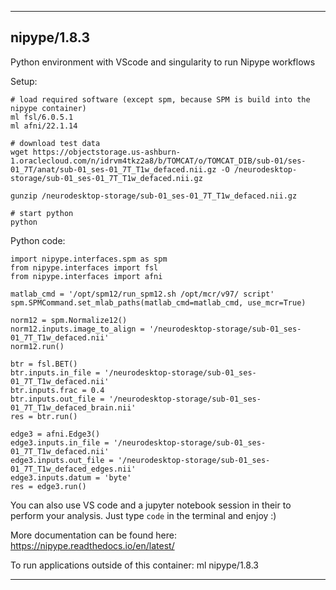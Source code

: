 
----------------------------------
## nipype/1.8.3 ##
Python environment with VScode and singularity to run Nipype workflows

Setup:
```
# load required software (except spm, because SPM is build into the nipype container)
ml fsl/6.0.5.1
ml afni/22.1.14

# download test data
wget https://objectstorage.us-ashburn-1.oraclecloud.com/n/idrvm4tkz2a8/b/TOMCAT/o/TOMCAT_DIB/sub-01/ses-01_7T/anat/sub-01_ses-01_7T_T1w_defaced.nii.gz -O /neurodesktop-storage/sub-01_ses-01_7T_T1w_defaced.nii.gz 

gunzip /neurodesktop-storage/sub-01_ses-01_7T_T1w_defaced.nii.gz 

# start python
python
```

Python code:
```
import nipype.interfaces.spm as spm
from nipype.interfaces import fsl
from nipype.interfaces import afni

matlab_cmd = '/opt/spm12/run_spm12.sh /opt/mcr/v97/ script'
spm.SPMCommand.set_mlab_paths(matlab_cmd=matlab_cmd, use_mcr=True)

norm12 = spm.Normalize12()
norm12.inputs.image_to_align = '/neurodesktop-storage/sub-01_ses-01_7T_T1w_defaced.nii'
norm12.run()

btr = fsl.BET()
btr.inputs.in_file = '/neurodesktop-storage/sub-01_ses-01_7T_T1w_defaced.nii'
btr.inputs.frac = 0.4
btr.inputs.out_file = '/neurodesktop-storage/sub-01_ses-01_7T_T1w_defaced_brain.nii'
res = btr.run() 

edge3 = afni.Edge3()
edge3.inputs.in_file = '/neurodesktop-storage/sub-01_ses-01_7T_T1w_defaced.nii'
edge3.inputs.out_file = '/neurodesktop-storage/sub-01_ses-01_7T_T1w_defaced_edges.nii'
edge3.inputs.datum = 'byte'
res = edge3.run()
```

You can also use VS code and a jupyter notebook session in their to perform your analysis. Just type `code` in the terminal and enjoy :)




More documentation can be found here: https://nipype.readthedocs.io/en/latest/

To run applications outside of this container: ml nipype/1.8.3

----------------------------------
